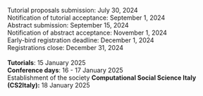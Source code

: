 Tutorial proposals submission: July 30, 2024<br/>
Notification of tutorial acceptance: September 1, 2024<br/>
Abstract submission: September 15, 2024<br/>
Notification of abstract acceptance: November 1, 2024<br/>
Early-bird registration deadline: December 1, 2024<br/>
Registrations close: December 31, 2024<br/>
<br/>
**Tutorials**: 15 January 2025<br/>
**Conference days**: 16 - 17 January 2025<br/>
Establishment of the society **Computational Social Science Italy (CS2Italy):** 18 January 2025

